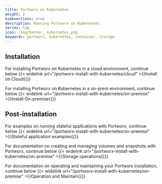 ```yaml
---
title: Portworx on Kubernetes
weight: 2
hidesections: true
description: Running Portworx on Kubernetes.
series: top
icon: /img/banner__kubernetes.png
keywords: portworx, kubernetes, container, storage
---
```


## Installation

For installing Portworx on Kubernetes in a cloud environment, continue below
{{< widelink url="/portworx-install-with-kubernetes/cloud" >}}Install on Cloud{{</widelink>}}

For installing Portworx on Kubernetes in a on-prem environment, continue below
{{< widelink url="/portworx-install-with-kubernetes/on-premise" >}}Install On-premise{{</widelink>}}

## Post-installation

For examples on running stateful applications with Portworx, continue below
{{< widelink url="/portworx-install-with-kubernetes/on-premise" >}}Stateful application examples{{</widelink>}}

For documentation on creating and managing volumes and snapshots with Portworx, continue below
{{< widelink url="/portworx-install-with-kubernetes/on-premise" >}}Storage operations{{</widelink>}}

For documentation on operating and maintaining your Portworx installation, continue below
{{< widelink url="/portworx-install-with-kubernetes/on-premise" >}}Operation and Maintain{{</widelink>}}
